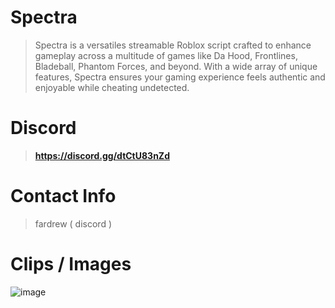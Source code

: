 # Spectra
> Spectra is a versatiles streamable Roblox script crafted to enhance gameplay across a multitude of games like Da Hood, Frontlines, Bladeball, Phantom Forces, and beyond. With a wide array of unique features, Spectra ensures your gaming experience feels authentic and enjoyable while cheating undetected.
# Discord
> **https://discord.gg/dtCtU83nZd**
# Contact Info
> fardrew ( discord )
# Clips / Images
![image](https://github.com/fardrew/Spectra/assets/160489710/0933f7cc-d677-451d-afbb-da388cd66363)
